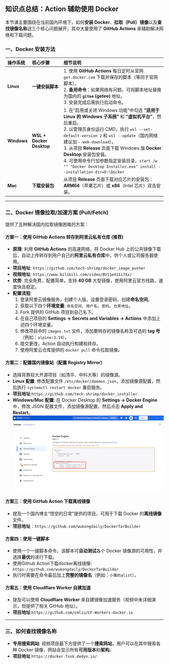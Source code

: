## 知识点总结：Action 辅助使用 Docker

本节课主要围绕在当前国内环境下，如何**安装 Docker**、**拉取（Pull）镜像**以及**查找镜像名称**这三个核心问题展开，其中大量使用了 **GitHub Actions** 来辅助解决网络和下载问题。

### 一、Docker 安装方法

| 操作系统 | 核心步骤 | 细节说明 |
| :--- | :--- | :--- |
| **Linux** | **一键安装脚本** | 1. 使用 **GitHub Actions** 每日定时从官网 `get.docker.com` 下载并保存的脚本（等同于官网脚本）。<br>2. **备用命令**：如果网络有问题，可将脚本地址替换为国内的 **`gitee` (getee)** 地址。<br>3. 安装完成后需执行启动命令。 |
| **Windows** | **WSL + Docker Desktop** | 1. 在“启用或关闭 Windows 功能”中勾选 **“适用于 Linux 的 Windows 子系统”** 和 **“虚拟机平台”**，然后重启。<br>2. 以管理员身份运行 CMD，执行 `wsl --set-default-version 2` 和 `wsl --update`（国内网络建议加 `--web-download`）。<br>3. 从项目 **Release** 页面下载 Windows 版 **Docker Desktop** 安装包安装。<br>4. 可使用命令行加参数指定安装目录。`start /w "" "Docker Desktop Installer.exe" install --installation-dir=D:\Docker ` |
| **Mac** | **下载安装包** | 从项目 **Release** 页面下载对应芯片的安装包：**ARM64**（苹果芯片）或 **x86**（Intel 芯片）双击安装。 |

---
### 二、Docker 镜像拉取/加速方案 (Pull/Fetch)

提供了五种解决国内拉取镜像困难的方案：

#### 方案一：使用 GitHub Actions 转存到阿里云私有仓库 (推荐)

* **原理**: 利用 **GitHub Actions** 的高速网络，将 Docker Hub 上的公共镜像下载后，自动上传转存到用户自己的**阿里云私有仓库**中，供个人或公司服务器使用。
* **项目地址**: `https://github.com/tech-shrimp/docker_image_pusher`
* **视频地址**: `https://www.bilibili.com/video/BV11e411i7Xx/`
* **优势**: 完全免费，配置简单，支持 **40 GB** 大型镜像，使用阿里云官方线路，速度快且稳定。
* **配置流程**:
    1.  登录阿里云镜像服务，创建个人版，设置登录密码，创建**命名空间**。
    2.  获取以下四个**环境变量**: `命名空间`、`用户名`、`密码`、`仓库地址`。
    3.  Fork 提供的 GitHub 项目到自己名下。
    4.  在自己项目的 **Settings -> Secrets and Variables -> Actions** 中添加上述四个环境变量。
    5.  修改项目中的 `images.txt` 文件，添加要转存的镜像名称及可选的 **tag 号**（例如：`alpine:3.19`）。
    6.  提交更改，Action 自动执行构建和转存。
    7.  使用阿里云仓库提供的 `docker pull` 命令拉取镜像。

#### 方案二：配置国内镜像站（配置 Registry Mirror）

* 选择背靠较大开源项目（如清华、中科大等）的镜像源。
* **Linux 配置**: 修改配置文件 `/etc/docker/daemon.json`，添加镜像源配置，然后执行 `systemctl restart docker` 重启服务。
* **项目地址**:`https://github.com/tech-shrimp/docker_installer`
* **Windows/Mac 配置**: 在 Docker Desktop 的 **Settings -> Docker Engine** 中，修改 JSON 配置文件，添加镜像源配置，然后点击 **Apply and Restart**。
![](imges/imagecopy.png)

#### 方案三：使用 GitHub Action 下载离线镜像

* 提及一个国内博主“悟空的日常”提供的项目，可用于下载 Docker 的**离线镜像**文件。
* **项目地址**：`https://github.com/wukongdaily/DockerTarBuilder`

#### 方案四：使用一键脚本

* 使用一个一键脚本命令，该脚本可**自动测试**各个 Docker 镜像源的可用性，并选择**最优**的进行下载。
* 使用Github Action下载docker离线镜像: `https://github.com/wukongdaily/DockerTarBuilder`
* 执行时需要在命令最后加上**完整的镜像名**（例如：`小雅的alist`）。

#### 方案五：使用 Cloudflare Worker 自建加速

* 提及可以使用 **Cloudflare Worker** 来自建镜像加速服务（视频中未详细演示，但提供了相关 GitHub 地址）。
* **项目地址**:`https://github.com/cmliu/CF-Workers-docker.io`

---
### 三、如何查找镜像名称

* **专用搜索网站**: 视频项目最下方提供了一个**搜索网站**，用户可以在其中搜索各种 Docker 镜像，网站会显示所有**可用版本**和**架构**。
* **项目地址**:`https://docker.fxxk.dedyn.io/`